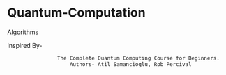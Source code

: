 # Quantum-Computation
Algorithms 


Inspired By-  
				
					The Complete Quantum Computing Course for Beginners. 
              			Authors- Atil Samancioglu, Rob Percival  
